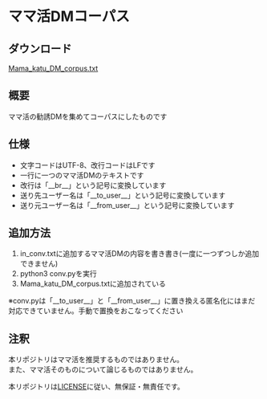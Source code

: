 # ママ活DMコーパス

## ダウンロード
<a href="https://raw.githubusercontent.com/PenguinCabinet/mama-katu-DM-corpus/main/Mama_katu_DM_corpus.txt" download="Mama_katu_DM_corpus.txt">Mama_katu_DM_corpus.txt</a>

## 概要
ママ活の勧誘DMを集めてコーパスにしたものです

## 仕様
* 文字コードはUTF-8、改行コードはLFです
* 一行に一つのママ活DMのテキストです
* 改行は「\_\_br\_\_」という記号に変換しています
* 送り先ユーザー名は「\_\_to\_user\_\_」という記号に変換しています
* 送り元ユーザー名は「\_\_from\_user\_\_」という記号に変換しています

## 追加方法
1. in_conv.txtに追加するママ活DMの内容を書き書き(一度に一つずつしか追加できません)
2. python3 conv.pyを実行
3. Mama_katu_DM_corpus.txtに追加されている

※conv.pyは「\_\_to\_user\_\_」と「\_\_from\_user\_\_」に置き換える匿名化にはまだ対応できていません。手動で置換をおこなってください
## 注釈
本リポジトリはママ活を推奨するものではありません。   
また、ママ活そのものについて論じるものではありません。       

本リポジトリは[LICENSE](./LICENSE)に従い、無保証・無責任です。
